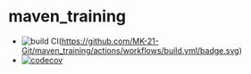 # maven_training
- ![build CI](https://github.com/github/docs/actions/workflows/main.yml/badge.svg)(https://github.com/MK-21-Git/maven_training/actions/workflows/build.yml/badge.svg)
- [![codecov](https://codecov.io/gh/MK-21-Git/maven_training/branch/main/graph/badge.svg?token=S3M1HQ7G56)](https://codecov.io/gh/MK-21-Git/maven_training)
